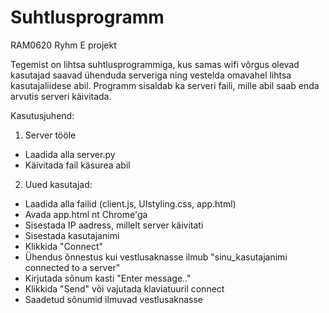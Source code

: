 # Suhtlusprogramm
RAM0620 Ryhm E projekt

Tegemist on lihtsa suhtlusprogrammiga, kus samas wifi võrgus olevad kasutajad saavad ühenduda serveriga ning vestelda omavahel lihtsa kasutajaliidese abil. Programm sisaldab ka serveri faili, mille abil saab enda arvutis serveri käivitada.

Kasutusjuhend:

1) Server tööle
  - Laadida alla server.py
  - Käivitada fail käsurea abil

2) Uued kasutajad: 
  - Laadida alla failid (client.js, UIstyling.css, app.html)
  - Avada app.html nt Chrome'ga
  - Sisestada IP aadress, millelt server käivitati
  - Sisestada kasutajanimi
  - Klikkida "Connect"
  - Ühendus õnnestus kui vestlusaknasse ilmub "sinu_kasutajanimi connected to a server"
  - Kirjutada sõnum kasti "Enter message.."
  - Klikkida "Send" või vajutada klaviatuuril connect
  - Saadetud sõnumid ilmuvad vestlusaknasse
